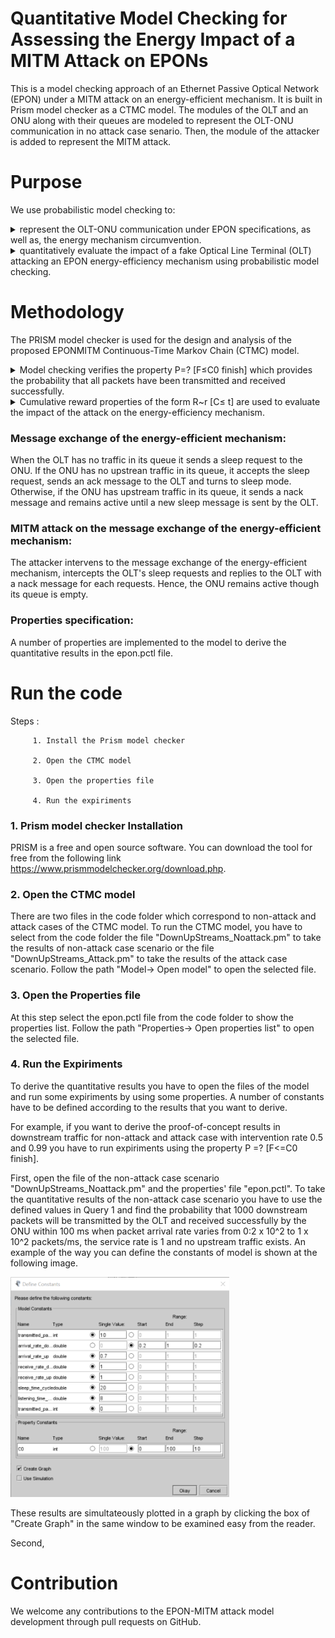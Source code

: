 # Quantitative Model Checking for Assessing the Energy Impact of a MITM Attack on EPONs
This is a model checking approach of an Ethernet Passive Optical Network (EPON) under a MITM attack on an energy-efficient mechanism. It is built in Prism model checker as a CTMC model. 
The modules of the OLT and an ONU along with their queues are modeled to represent the OLT-ONU communication in no attack case senario.
Then, the module of the attacker is added to represent the MITM attack.

# Purpose
We use probabilistic model checking to:       
<details>
           <summary>represent the OLT-ONU communication under EPON specifications, as well as, the energy mechanism circumvention.</summary>
</details> 
<details>
           <summary>quantitatively evaluate the impact of a fake Optical Line Terminal (OLT) attacking an EPON energy-efficiency mechanism using probabilistic model checking.</summary>
</details>
         
# Methodology
The PRISM model checker is used for the design and analysis of the proposed EPONMITM Continuous-Time Markov Chain (CTMC) model.
<details>
<summary>Model checking verifies the property P=? [F≤C0  finish] which provides the probability that all packets have been transmitted and received successfully.</summary>
</details>
<details>
<summary>Cumulative reward properties of the form R~r [C≤ t] are used to evaluate the impact of the attack on the energy-efficiency mechanism.</summary>
</details>

### Message exchange of the energy-efficient mechanism: 
When the OLT has no traffic in its queue it sends a sleep request to the ONU. If the ONU has no upstrean traffic in its queue, it accepts the sleep request, sends an ack message to the OLT and turns to sleep mode.
Otherwise, if the ONU has upstream traffic in its queue, it sends a nack message and remains active until a new sleep message is sent by the OLT.

### MITM attack on the message exchange of the energy-efficient mechanism: 
The attacker intervens to the message exchange of the energy-efficient mechanism, intercepts the OLT's sleep requests and replies to the OLT with a nack message for each requests. Hence, the ONU remains active though its queue is empty.  

### Properties specification: 
A number of properties are implemented to the model to derive the quantitative results in the epon.pctl file.  

# Run the code
 Steps :
         
         1. Install the Prism model checker
         
         2. Open the CTMC model
         
         3. Open the properties file
         
         4. Run the expiriments

### 1. Prism model checker Installation
PRISM is a free and open source software. You can download the tool for free from the following link https://www.prismmodelchecker.org/download.php. 

### 2. Open the CTMC model
There are two files in the code folder which correspond to non-attack and attack cases of the CTMC model. To run the CTMC model, you have to select from the code folder the file "DownUpStreams_Noattack.pm" to take the results of non-attack case scenario or the file "DownUpStreams_Attack.pm" to take the results of the attack case scenario. Follow the path "Model-> Open model" to open the selected file.

### 3. Open the Properties file
At this step select the epon.pctl file from the code folder to show the properties list. Follow the path "Properties-> Open properties list" to open the selected file.

### 4. Run the Expiriments
To derive the quantitative results you have to open the files of the model and run some expiriments by using some properties. A number of constants have to be defined according to the results that you want to derive.

For example, if you want to derive the proof-of-concept results in downstream traffic for non-attack and attack case with intervention rate 0.5 and 0.99 you have to run expiriments using the property P =? [F<=C0 finish]. 

First, open the file of the non-attack case scenario "DownUpStreams_Noattack.pm" and the properties' file "epon.pctl". To take the quantitative results of the non-attack case scenario you have to use the defined values in Query 1 and find the probability that 1000 downstream packets will be transmitted by the OLT and received successfully by the ONU within 100 ms when packet arrival rate varies from 0:2 x 10^2 to 1 x 10^2 packets/ms, the service rate is 1 and no upstream traffic exists. An example of the way you can define the constants of model is shown at the following image. 

<img src="images/down.png" width=350>

These results are simultateously plotted in a graph by clicking the box of "Create Graph" in the same window to be examined easy from the reader.    

Second, 

# Contribution
We welcome any contributions to the EPON-MITM attack model development through pull requests on GitHub.
